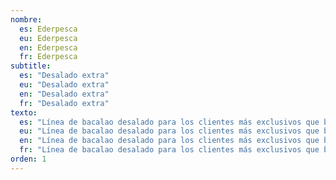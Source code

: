 ```yaml
---
nombre:
  es: Ederpesca
  eu: Ederpesca
  en: Ederpesca
  fr: Ederpesca
subtitle:
  es: "Desalado extra"
  eu: "Desalado extra"
  en: "Desalado extra"
  fr: "Desalado extra"
texto:
  es: "Línea de bacalao desalado para los clientes más exclusivos que busquen los productos más selectos y perfectos del mercado."
  eu: "Línea de bacalao desalado para los clientes más exclusivos que busquen los productos más selectos y perfectos del mercado."
  en: "Línea de bacalao desalado para los clientes más exclusivos que busquen los productos más selectos y perfectos del mercado."
  fr: "Línea de bacalao desalado para los clientes más exclusivos que busquen los productos más selectos y perfectos del mercado."
orden: 1
---
```

